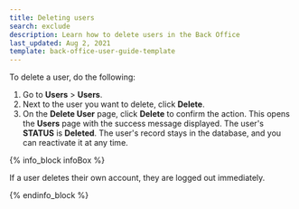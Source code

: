 ```yaml
---
title: Deleting users
search: exclude
description: Learn how to delete users in the Back Office
last_updated: Aug 2, 2021
template: back-office-user-guide-template
---
```



To delete a user, do the following:
1. Go to **Users** > **Users**.
2. Next to the user you want to delete, click **Delete**.
3. On the **Delete User** page, click **Delete** to confirm the action.
    This opens the **Users** page with the success message displayed. The user's **STATUS** is **Deleted**. The user's record stays in the database, and you can reactivate it at any time.


{% info_block infoBox %}

If a user deletes their own account, they are logged out immediately.

{% endinfo_block %}
